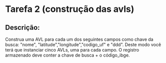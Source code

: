 # Tarefa 2 (construção das avls)
## Descrição:
Construa uma AVL para cada um dos seguintes campos como chave da busca:  "nome", "latitude","longitude","codigo_uf" e "ddd".
Deste modo você terá que instanciar cinco AVLs, uma para cada campo. O registro armazenado deve conter a chave de busca + o código_ibge.
